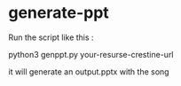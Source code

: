 # generate-ppt
Run the script like this :

python3 genppt.py your-resurse-crestine-url

it will generate an output.pptx with the song 
